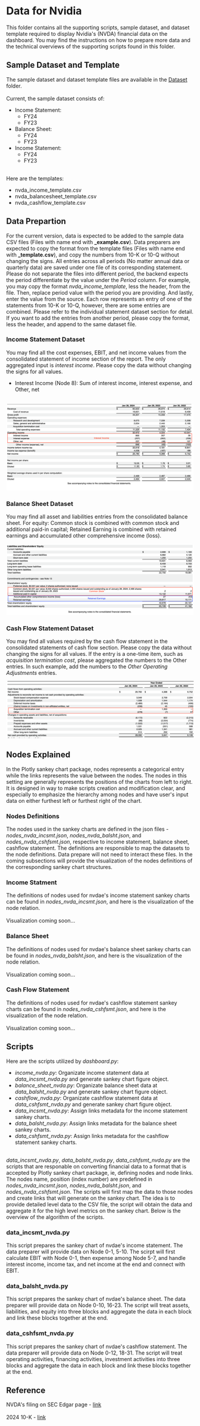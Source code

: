 # Data for Nvidia
This folder contains all the supporting scripts, sample dataset, and dataset template required to display Nvidia's (NVDA) financial data on the dashboard. You may find the instructions on how to prepare more data and the technical overviews of the supporting scripts found in this folder.


## Sample Dataset and Template
The sample dataset and dataset template files are available in the [Dataset](dataset) folder. 
<br><br>
Current, the sample dataset consists of:
<ul>
	<li>Income Statement:<ul>
		<li>FY24</li>
		<li>FY23</li>
		</ul>
	</li>
	<li>Balance Sheet:<ul>
		<li>FY24</li>
		<li>FY23</li>
		</ul>
	</li>
	<li>Income Statement:<ul>
		<li>FY24</li>
		<li>FY23</li>
		</ul>
	</li>
</ul>

<br>
Here are the templates:
<ul>
	<li>nvda_income_template.csv</li>
	<li>nvda_balancesheet_template.csv</li>
	<li>nvda_cashflow_template.csv</li>
</ul>

## Data Prepartion
For the current version, data is expected to be added to the sample data CSV files (Files with name end with <b>\_example.csv</b>). Data preparers are expected to copy the format from the template files (Files with name end with <b>\_template.csv</b>), and copy the numbers from 10-K or 10-Q without changing the signs. All entries across all periods (No matter annual data or quarterly data) are saved under one file of its corresponding statement. Please do not separate the files into different period, the backend expects the period differentiate by the value under the <i>Period</i> column. For example, you may copy the format <i>nvda_income_template</i>, less the header, from the file. Then, replace period value with the period you are providing. And lastly, enter the value from the source. Each row represents an entry of one of the statements from 10-K or 10-Q, however, there are some entries are combined. Please refer to the individual statement dataset section for detail. If you want to add the entries from another period, please copy the format, less the header, and append to the same dataset file.


### Income Statement Dataset
You may find all the cost expenses, EBIT, and net income values from the consolidated statement of income section of the report. The only aggregated input is <i>interest income</i>. Please copy the data without changing the signs for all values.
<br>

<ul>
	<li>Interest Income (Node 8): Sum of interest income, interest expense, and Other, net</li>
</ul>

<br>
<img src=Images/nvda_intinc.png>


### Balance Sheet Dataset
You may find all asset and liabilities entries from the consolidated balance sheet. For equity: Common stock is combined with common stock and additional paid-in capital; Retained Earning is combined with retained earnings and accumulated other comprehensive income (loss).

<img src=Images/nvda_balsht.png>

### Cash Flow Statement Dataset
You may find all values required by the cash flow statement in the consolidated statements of cash flow section. Please copy the data without changing the signs for all values. If the entry is a one-time item, such as <i>acquisition termination cost</i>, please aggregated the numbers to the Other entries. In such example, add the numbers to the <i>Other Operating Adjustments</i> entries.

<img src=Images/nvda_cshfsmt.png>

## Nodes Explained
In the Plotly sankey chart package, nodes represents a categorical entry while the links represents the value between the nodes. The nodes in this setting are generally represents the positions of the charts from left to right. It is designed in way to make scripts creation and modification clear, and especially to emphasize the hierarchy among nodes and have user's input data on either furthest left or furthest right of the chart.

### Nodes Definitions
The nodes used in the sankey charts are defined in the json files - <i>nodes_nvda_incsmt.json</i>, <i>nodes_nvda_balsht.json</i>, and <i>nodes_nvda_cshfsmt.json</i>, respective to income statement, balance sheet, cashflow statement. The definitions are responsible to map the datasets to the node definitions. Data prepare will not need to interact these files. In the coming subsections will provide the visualization of the nodes definitions of the corresponding sankey chart structures.

### Income Statment
The definitions of nodes used for nvdae's income statement sankey charts can be found in <i>nodes_nvda_incsmt.json</i>, and here is the visualization of the node relation.
<br><br>
Visualization coming soon...

### Balance Sheet
The definitions of nodes used for nvdae's balance sheet sankey charts can be found in <i>nodes_nvda_balsht.json</i>, and here is the visualization of the node relation.
<br><br>
Visualization coming soon...

### Cash Flow Statement
The definitions of nodes used for nvdae's cashflow statement sankey charts can be found in <i>nodes_nvda_cshfsmt.json</i>, and here is the visualization of the node relation.
<br><br>
Visualization coming soon...

## Scripts
Here are the scripts utilized by <i>dashboard.py</i>:
<ul>
	<li><i>income_nvda.py</i>: Organizate income statement data at <i>data_incsmt_nvda.py</i> and generate sankey chart figure object.</li>
	<li><i>balance_sheet_nvda.py</i>: Organizate balance sheet data at <i>data_balsht_nvda.py</i> and generate sankey chart figure object.</li>
	<li><i>cashflow_nvda.py</i>: Organizate cashflow statement data at <i>data_cshfsmt_nvda.py</i> and generate sankey chart figure object.</li>
	<li><i>data_incsmt_nvda.py</i>: Assign links metadata for the income statement sankey charts.</li>
	<li><i>data_balsht_nvda.py</i>: Assign links metadata for the balance sheet sankey charts.</li>
	<li><i>data_cshfsmt_nvda.py</i>: Assign links metadata for the cashflow statement sankey charts.</li>
</ul>

<br>
<i>data_incsmt_nvda.py</i>, <i>data_balsht_nvda.py</i>, <i>data_cshfsmt_nvda.py</i> are the scripts that are responable on converting financial data to a format that is accepted by Plotly sankey chart package, ie, defining nodes and node links. The nodes name, position (index number) are predefined in <i>nodes_nvda_incsmt.json</i>, <i>nodes_nvda_balsht.json</i>, and <i>nodes_nvda_cshfsmt.json</i>. The scripts will first map the data to those nodes and create links that will generate on the sankey chart. The idea is to provide detailed level data to the CSV file, the script will obtain the data and aggregate it for the high level metrics on the sankey chart. Below is the overview of the algorithm of the scripts.

### data_incsmt_nvda.py
This script prepares the sankey chart of nvdae's income statement. The data preparer will provide data on Node 0-1, 5-10. The scirpt will first calculate EBIT with Node 0-1, then expense among Node 5-7, and handle interest income, income tax, and net income at the end and connect with EBIT.

### data_balsht_nvda.py
This script prepares the sankey chart of nvdae's balance sheet. The data preparer will provide data on Node 0-10, 16-23. The script will treat assets, liabilities, and equity into three blocks and aggregate the data in each block and link these blocks together at the end.

### data_cshfsmt_nvda.py
This script prepares the sankey chart of nvdae's cashflow statement. The data preparer will provide data on Node 0-12, 18-31. The script will treat operating activities, financing activities, investment activities into three blocks and aggregate the data in each block and link these blocks together at the end.


## Reference
NVDA's filing on SEC Edgar page - <a href="https://www.sec.gov/edgar/browse/?CIK=1045810&owner=exclude">link</a>
<br><br>
2024 10-K - <a href="https://www.sec.gov/Archives/edgar/data/1045810/000104581024000029/nvda-20240128.htm">link</a>